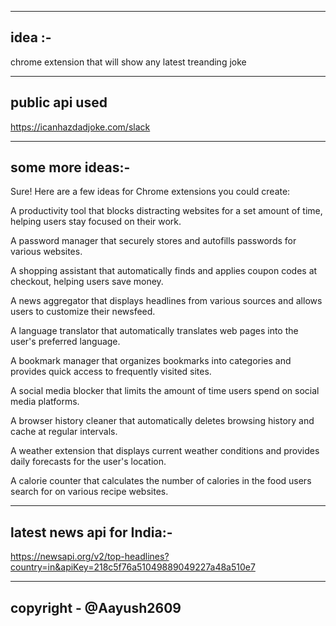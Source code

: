 -----------------------
idea :-
-----------------------
chrome extension that will show any latest  treanding joke 


----------------------
public api used
----------------------
https://icanhazdadjoke.com/slack

------------------------------------------------------------------------
some more ideas:-
------------------------------------------------------------------------
Sure! Here are a few ideas for Chrome extensions you could create:

A productivity tool that blocks distracting websites for a set amount of time, helping users stay focused on their work.

A password manager that securely stores and autofills passwords for various websites.

A shopping assistant that automatically finds and applies coupon codes at checkout, helping users save money.

A news aggregator that displays headlines from various sources and allows users to customize their newsfeed.

A language translator that automatically translates web pages into the user's preferred language.

A bookmark manager that organizes bookmarks into categories and provides quick access to frequently visited sites.

A social media blocker that limits the amount of time users spend on social media platforms.

A browser history cleaner that automatically deletes browsing history and cache at regular intervals.

A weather extension that displays current weather conditions and provides daily forecasts for the user's location.

A calorie counter that calculates the number of calories in the food users search for on various recipe websites.



-------------
latest news api for India:-
-----------------
https://newsapi.org/v2/top-headlines?country=in&apiKey=218c5f76a51049889049227a48a510e7



------------------------
copyright - @Aayush2609
------------------------